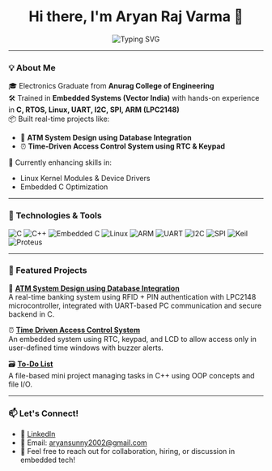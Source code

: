 <h1 align="center">Hi there, I'm Aryan Raj Varma 👋</h1>

<p align="center">
  <img src="https://readme-typing-svg.demolab.com?font=Fira+Code&size=22&pause=1000&center=true&vCenter=true&width=435&lines=Embedded+Systems+Engineer;C%2FC%2B%2B+Developer;Microcontroller+Programmer;IoT+and+System+Design+Enthusiast" alt="Typing SVG" />
</p>

---

### 💡 About Me

🎓 Electronics Graduate from **Anurag College of Engineering**  
🛠️ Trained in **Embedded Systems (Vector India)** with hands-on experience in **C, RTOS, Linux, UART, I2C, SPI, ARM (LPC2148)**  
📦 Built real-time projects like:
- 🔐 **ATM System Design using Database Integration**
- ⏰ **Time-Driven Access Control System using RTC & Keypad**

🌱 Currently enhancing skills in:
- Linux Kernel Modules & Device Drivers  
- Embedded C Optimization  

---

### 🔧 Technologies & Tools

![C](https://img.shields.io/badge/C-00599C?style=for-the-badge&logo=c)
![C++](https://img.shields.io/badge/C++-00599C?style=for-the-badge&logo=c%2B%2B)
![Embedded C](https://img.shields.io/badge/Embedded_C-blue?style=for-the-badge)
![Linux](https://img.shields.io/badge/Linux-FCC624?style=for-the-badge&logo=linux)
![ARM](https://img.shields.io/badge/ARM-Microcontroller-green?style=for-the-badge)
![UART](https://img.shields.io/badge/UART-Serial-lightgrey?style=for-the-badge)
![I2C](https://img.shields.io/badge/I2C-Protocol-blue?style=for-the-badge)
![SPI](https://img.shields.io/badge/SPI-Interface-orange?style=for-the-badge)
![Keil](https://img.shields.io/badge/Keil-uVision3-blue?style=for-the-badge)
![Proteus](https://img.shields.io/badge/Proteus-Simulation-yellowgreen?style=for-the-badge)

---

### 📂 Featured Projects

🔐 [**ATM System Design using Database Integration**](https://github.com/Aryan-Raj-Varma/ATM-System-Design-with-Database-Integration)  
A real-time banking system using RFID + PIN authentication with LPC2148 microcontroller, integrated with UART-based PC communication and secure backend in C.

⏰ [**Time Driven Access Control System**](https://github.com/Aryan-Raj-Varma/Time_Driven_Access_Control_System)  
An embedded system using RTC, keypad, and LCD to allow access only in user-defined time windows with buzzer alerts.

🗃️ [**To-Do List**](https://github.com/Aryan-Raj-Varma/Todo_list)  
A file-based mini project managing tasks in C++ using OOP concepts and file I/O.

---

### 📫 Let's Connect!

- 💼 [LinkedIn](linkedin.com/in/aryan-raj-varma-koricherla-255078265)  
- 📧 Email: aryansunny2002@gmail.com  
- 💬 Feel free to reach out for collaboration, hiring, or discussion in embedded tech!

